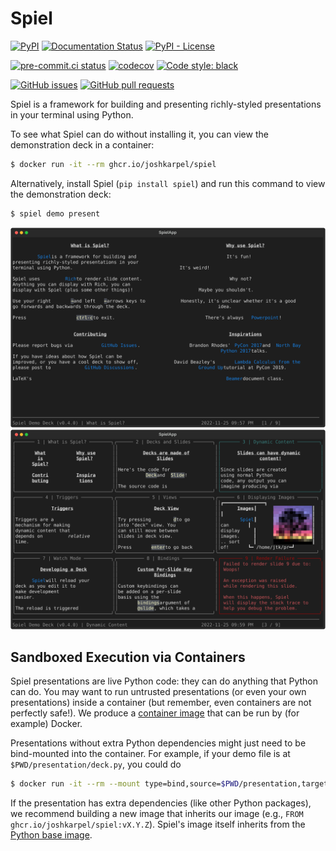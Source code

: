 # Spiel

[![PyPI](https://img.shields.io/pypi/v/spiel)](https://pypi.org/project/spiel/)
[![Documentation Status](https://readthedocs.org/projects/spiel/badge/?version=latest)](https://spiel.readthedocs.io/en/latest/?badge=latest)
[![PyPI - License](https://img.shields.io/pypi/l/spiel)](https://pypi.org/project/spiel/)

[![pre-commit.ci status](https://results.pre-commit.ci/badge/github/JoshKarpel/spiel/main.svg)](https://results.pre-commit.ci/latest/github/JoshKarpel/spiel/main)
[![codecov](https://codecov.io/gh/JoshKarpel/spiel/branch/main/graph/badge.svg?token=2sjP4V0AfY)](https://codecov.io/gh/JoshKarpel/spiel)
[![Code style: black](https://img.shields.io/badge/code%20style-black-000000.svg)](https://github.com/psf/black)

[![GitHub issues](https://img.shields.io/github/issues/JoshKarpel/spiel)](https://github.com/JoshKarpel/spiel/issues)
[![GitHub pull requests](https://img.shields.io/github/issues-pr/JoshKarpel/spiel)](https://github.com/JoshKarpel/spiel/pulls)

Spiel is a framework for building and presenting richly-styled presentations in your terminal using Python.

To see what Spiel can do without installing it, you can view the demonstration deck in a container:
```bash
$ docker run -it --rm ghcr.io/joshkarpel/spiel
```
Alternatively, install Spiel (`pip install spiel`) and run this command to view the demonstration deck:
```bash
$ spiel demo present
```

![The first slide of the demo deck](assets/demo.svg)
![The demo deck in "deck view"](assets/deck.svg)

## Sandboxed Execution via Containers

Spiel presentations are live Python code: they can do anything that Python can do.
You may want to run untrusted presentations (or even your own presentations) inside a container (but remember, even containers are not perfectly safe!).
We produce a [container image](https://github.com/users/JoshKarpel/packages/container/package/spiel)
that can be run by (for example) Docker.

Presentations without extra Python dependencies might just need to be bind-mounted into the container.
For example, if your demo file is at `$PWD/presentation/deck.py`, you could do
```bash
$ docker run -it --rm --mount type=bind,source=$PWD/presentation,target=/presentation ghcr.io/joshkarpel/spiel spiel present /presentation/deck.py
```

If the presentation has extra dependencies (like other Python packages),
we recommend building a new image that inherits our image (e.g., `FROM ghcr.io/joshkarpel/spiel:vX.Y.Z`).
Spiel's image itself inherits from the [Python base image](https://hub.docker.com/_/python).
